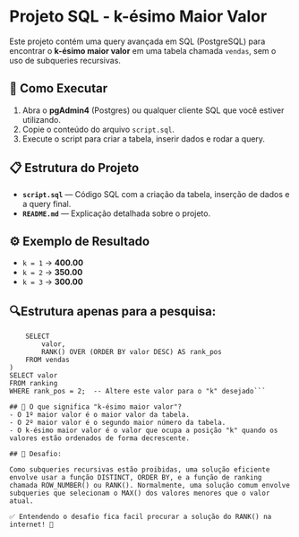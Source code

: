 # Projeto SQL - k-ésimo Maior Valor

Este projeto contém uma query avançada em SQL (PostgreSQL) para encontrar o **k-ésimo maior valor** em uma tabela chamada `vendas`, sem o uso de subqueries recursivas.

## 🚀 Como Executar
1. Abra o **pgAdmin4** (Postgres) ou qualquer cliente SQL que você estiver utilizando.
2. Copie o conteúdo do arquivo `script.sql`.
3. Execute o script para criar a tabela, inserir dados e rodar a query.

## 📋 Estrutura do Projeto
- **`script.sql`** — Código SQL com a criação da tabela, inserção de dados e a query final.
- **`README.md`** — Explicação detalhada sobre o projeto.

## ⚙️ Exemplo de Resultado
- `k = 1` → **400.00**  
- `k = 2` → **350.00**  
- `k = 3` → **300.00**  


##  🔍Estrutura apenas para a pesquisa:
```WITH ranking AS (
    SELECT 
        valor,
        RANK() OVER (ORDER BY valor DESC) AS rank_pos
    FROM vendas
)
SELECT valor
FROM ranking
WHERE rank_pos = 2;  -- Altere este valor para o "k" desejado```

## 📝 O que significa "k-ésimo maior valor"?
- O 1º maior valor é o maior valor da tabela.
- O 2º maior valor é o segundo maior número da tabela.
- O k-ésimo maior valor é o valor que ocupa a posição "k" quando os valores estão ordenados de forma decrescente.

## 🔧 Desafio:

Como subqueries recursivas estão proibidas, uma solução eficiente envolve usar a função DISTINCT, ORDER BY, e a função de ranking chamada ROW_NUMBER() ou RANK(). Normalmente, uma solução comum envolve subqueries que selecionam o MAX() dos valores menores que o valor atual.

✅ Entendendo o desafio fica facil procurar a solução do RANK() na internet! 🚀
